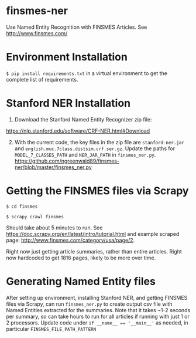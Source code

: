 # finsmes-ner
Use Named Entity Recognition with FINSMES Articles. See http://www.finsmes.com/

# Environment Installation
`$ pip install requirements.txt` in a virtual environment to get the complete list of requirements. 

# Stanford NER Installation
1. Download the Stanford Named Entity Recognizer zip file: 

https://nlp.stanford.edu/software/CRF-NER.html#Download

2. With the current code, the key files in the zip file are `stanford-ner.jar` and `english.muc.7class.distsim.crf.ser.gz`. Update the paths for `MODEL_7_CLASSES_PATH` and `NER_JAR_PATH` in `finsmes_ner.py`.
https://github.com/ngreenwald89/finsmes-ner/blob/master/finsmes_ner.py

# Getting the FINSMES files via Scrapy
`$ cd finsmes`

`$ scrapy crawl finsmes`

Should take about 5 minutes to run. 
See https://doc.scrapy.org/en/latest/intro/tutorial.html and example scraped page: http://www.finsmes.com/category/usa/page/2.

Right now just getting article summaries, rather than entire articles. Right now hardcoded to get 1816 pages, likely to be more over time.

# Generating Named Entity files
After setting up environment, installing Stanford NER, and getting FINSMES files via Scrapy, can run `finsmes_ner.py` to create output csv file with Named Entities extracted for the summaries. Note that it takes ~1-2 seconds per summary, so can take hours to run for all articles if running with just 1 or 2 processors. Update code under `if __name__ == '__main__'` as needed, in particular `FINSMES_FILE_PATH_PATTERN`




